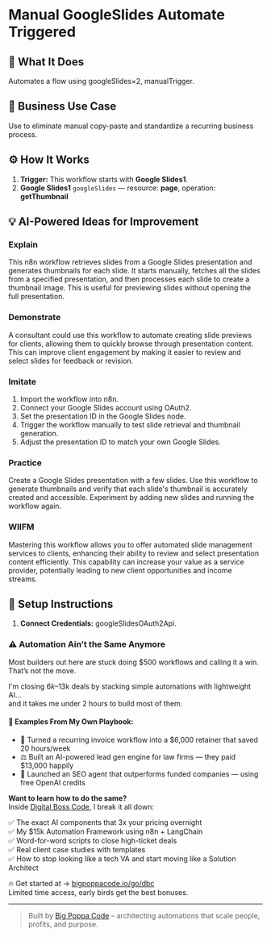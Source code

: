 # Manual GoogleSlides Automate Triggered
  ## 🚀 What It Does
  Automates a flow using googleSlides×2, manualTrigger.
  
  ## 💼 Business Use Case
  Use to eliminate manual copy-paste and standardize a recurring business process.
  
  ## ⚙️ How It Works
  1. **Trigger:** This workflow starts with **Google Slides1**.
  2. **Google Slides1** `googleSlides` — resource: **page**, operation: **getThumbnail**
  
  ## 💡 AI-Powered Ideas for Improvement
  ### Explain
This n8n workflow retrieves slides from a Google Slides presentation and generates thumbnails for each slide. It starts manually, fetches all the slides from a specified presentation, and then processes each slide to create a thumbnail image. This is useful for previewing slides without opening the full presentation.

### Demonstrate
A consultant could use this workflow to automate creating slide previews for clients, allowing them to quickly browse through presentation content. This can improve client engagement by making it easier to review and select slides for feedback or revision.

### Imitate
1. Import the workflow into n8n.
2. Connect your Google Slides account using OAuth2.
3. Set the presentation ID in the Google Slides node.
4. Trigger the workflow manually to test slide retrieval and thumbnail generation.
5. Adjust the presentation ID to match your own Google Slides.

### Practice
Create a Google Slides presentation with a few slides. Use this workflow to generate thumbnails and verify that each slide's thumbnail is accurately created and accessible. Experiment by adding new slides and running the workflow again.

### WIIFM
Mastering this workflow allows you to offer automated slide management services to clients, enhancing their ability to review and select presentation content efficiently. This capability can increase your value as a service provider, potentially leading to new client opportunities and income streams.
  
  ## 🔧 Setup Instructions
  1. **Connect Credentials:** googleSlidesOAuth2Api.
  
### ⚠️ Automation Ain’t the Same Anymore

Most builders out here are stuck doing $500 workflows and calling it a win.  
That’s not the move.  

I'm closing $6k–$13k deals by stacking simple automations with lightweight AI...  
and it takes me under 2 hours to build most of them.

#### 🧠 Examples From My Own Playbook:
- 🔁 Turned a recurring invoice workflow into a $6,000 retainer that saved 20 hours/week  
- ⚖️ Built an AI-powered lead gen engine for law firms — they paid $13,000 happily  
- 🚀 Launched an SEO agent that outperforms funded companies — using free OpenAI credits  

**Want to learn how to do the same?**  
Inside [Digital Boss Code](https://bigpoppacode.io/go/dbc), I break it all down:

✅ The exact AI components that 3x your pricing overnight  
✅ My $15k Automation Framework using n8n + LangChain  
✅ Word-for-word scripts to close high-ticket deals  
✅ Real client case studies with templates  
✅ How to stop looking like a tech VA and start moving like a Solution Architect  

🔥 Get started at → [bigpoppacode.io/go/dbc](https://bigpoppacode.io/go/dbc)  
Limited time access, early birds get the best bonuses.

---
> Built by [Big Poppa Code](https://bigpoppacode.io) – architecting automations that scale people, profits, and purpose.
  